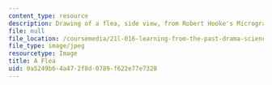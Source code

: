 ```yaml
---
content_type: resource
description: Drawing of a flea, side view, from Robert Hooke's Micrographia.
file: null
file_location: /coursemedia/21l-016-learning-from-the-past-drama-science-performance-spring-2009/0a5249b64a472f8d0789f622e77e7328_07.jpg
file_type: image/jpeg
resourcetype: Image
title: A Flea
uid: 0a5249b6-4a47-2f8d-0789-f622e77e7328
---
```

